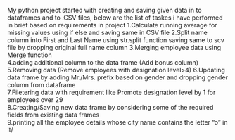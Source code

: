 My python project started with creating and saving given data in to dataframes and to .CSV files, below are the list of taskes i have performed in brief based on requirements in project 
1.Calculate running average for missing values using if else and saving same in CSV file
2.Split name column into First and Last Name using str.split function saving same to scv file by dropping original full name column
3.Merging employee data using Merge function	
4.adding additional column to the data frame (Add bonus column)	
5.Removing data (Remove employees with designation level>4)	
6.Updating data frame by adding Mr./Mrs. prefix based on gender and dropping gender column from dataframe	
7.Filetering data with requirement like Promote designation level by 1 for employees over 29	
8.Creating/Saving new data frame by considering some of the required fields from existing data frames 	
9.printing all the employee details whose city name contains the letter “o” in it/	
